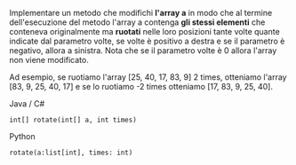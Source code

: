 Implementare un metodo che modifichi **l'array a** in modo che al termine 
dell'esecuzione del metodo l'array a contenga **gli stessi elementi** 
che conteneva originalmente ma **ruotati** nelle loro posizioni tante volte 
quante indicate dal parametro volte, se volte è positivo a destra 
e se il parametro è negativo, allora a sinistra. 
Nota che se il parametro volte è 0 allora l'array non viene modificato. 

Ad esempio, se ruotiamo l'array [25, 40, 17, 83, 9]  2 times, 
otteniamo l'array [83, 9, 25, 40, 17] e se lo ruotiamo -2 times 
otteniamo [17, 83, 9, 25, 40]. 

Java / C#
````
int[] rotate(int[] a, int times)
````

Python
````
rotate(a:list[int], times: int)
````

